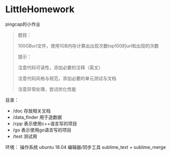 # LittleHomework
pingcap的小作业

> 题目：
>
> 100GBurl文件，使用1GB内存计算出出现次数top100的url和出现的次数
> 
> 提示：
> 
> 注意代码可读性，添加必要的注释（英文）
>
> 注意代码风格与规范，添加必要的单元测试与文档
>
> 注意异常处理，尝试优化性能

目录：
- /doc 存放相关文档
- /data_finder 用于造数据
- /cpp 表示使用c++语言写的项目
- /go 表示使用go语言写的项目
- /test 测试用

环境：
操作系统 ubuntu 18.04
编辑器/同步工具 sublime_text + sublime_merge

